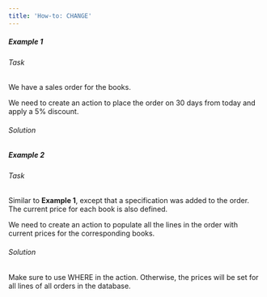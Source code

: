 ```yaml
---
title: 'How-to: CHANGE'
---
```


##### Example 1

###### Task

We have a sales order for the books.


We need to create an action to place the order on 30 days from today and apply a 5% discount.

###### Solution


##### Example 2

###### Task

Similar to **Example 1**, except that a specification was added to the order. The current price for each book is also defined.


We need to create an action to populate all the lines in the order with current prices for the corresponding books.

###### Solution


Make sure to use WHERE in the action. Otherwise, the prices will be set for all lines of all orders in the database.
